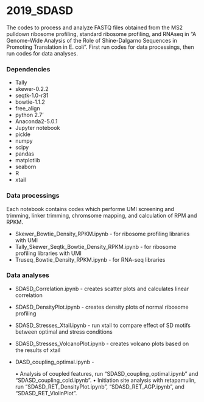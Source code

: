 # 2019_SDASD

The codes to process and analyze FASTQ files obtained from the MS2 pulldown ribosome profiling, standard ribosome profiling, and RNAseq in “A Genome-Wide Analysis of the Role of Shine-Dalgarno Sequences in Promoting Translation in E. coli”. First run codes for data processings, then run codes for data analyses.

### Dependencies
* Tally
* skewer-0.2.2
* seqtk-1.0-r31
* bowtie-1.1.2
* free_align
* python 2.7’
* Anaconda2-5.0.1
* Jupyter notebook
* pickle
* numpy
* scipy
* pandas
* matplotlib
* seaborn
* R
* xtail

### Data processings
Each notebook contains codes which performe UMI screening and trimming, linker trimming, chromsome mapping, and calculation of RPM and RPKM.
* Skewer_Bowtie_Density_RPKM.ipynb - for ribosome profiling libraries with UMI 
* Tally_Skewer_Seqtk_Bowtie_Density_RPKM.ipynb - for ribosome profiling libraries with UMI
* Truseq_Bowtie_Density_RPKM.ipynb - for RNA-seq libraries

### Data analyses
* SDASD_Correlation.ipynb - creates scatter plots and calculates linear correlation 
* SDASD_DensityPlot.ipynb - creates density plots of normal ribosome profiling
* SDASD_Stresses_Xtail.ipynb - run xtail to compare effect of SD motifs between optimal and stress conditions
* SDASD_Stresses_VolcanoPlot.ipynb - creates volcano plots based on the results of xtail
* DASD_coupling_optimal.ipynb - 
	
	
	•	Analysis of coupled features, run “SDASD_coupling_optimal.ipynb” and “SDASD_coupling_cold.ipynb”.
	•	Initiation site analysis with retapamulin, run “SDASD_RET_DensityPlot.ipynb”, “SDASD_RET_AGP.ipynb”, and “SDASD_RET_ViolinPlot”.
